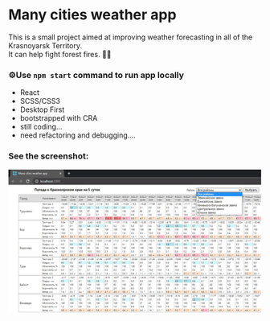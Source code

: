 # Many cities weather app

This is a small project aimed at improving weather forecasting in all of the Krasnoyarsk Territory.  
It can help fight forest fires. 🚒🔥

### ⚙️Use `npm start` command to run app locally

- React 
- SCSS/CSS3 
- Desktop First
- bootstrapped with CRA
- still coding...
- need refactoring and debugging....

### See the screenshot:
![Image alt](https://github.com/arukosuev/lpcweather/raw/main/public/image.png)